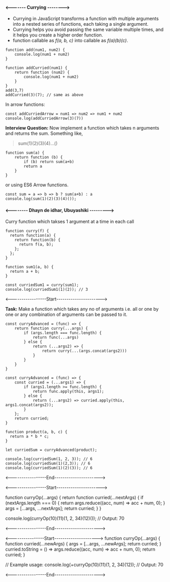 
####    <------- Currying -------->
* Currying in JavaScript transforms a function with multiple arguments into a nested series of functions, each taking a single argument.
* Currying helps you avoid passing the same variable multiple times, and it helps you create a higher order function.
* function callable as *f(a, b, c)* into callable as *f(a)(b)(c)*.

```
function add(num1, num2) {
    console.log(num1 + num2)
}

function addCurried(num1) {
    return function (num2) {
        console.log(num1 + num2)
    }
}
add(3,7)
addCurried(3)(7); // same as above
```

In arrow functions:
```
const addCurriedArrow = num1 => num2 => num1 + num2
console.log(addCurriedArrow(3)(7))
```
**Interview Question:** Now implement a function which takes n arguments and returns the sum. Something like, 

>sum(1)(2)(3)(4)...()

    function sum(a) {
        return function (b) {
            if (b) return sum(a+b)
            return a
        }
    }

or using ES6 Arrow functions.

    const sum = a => b => b ? sum(a+b) : a
    console.log(sum(1)(2)(3)(4)());


#### <-------- Dhayn de idhar, Ubuyashiki --------->


Curry function which takses 1 argument at a time in each call
```
function curry(f) {
  return function(a) {
    return function(b) {
      return f(a, b);
    };
  };
}

function sum1(a, b) {
  return a + b;
}

const curriedSum1 = curry(sum1);
console.log(curriedSum1(1)(2)); // 3
```

<-----------------Start---------------------->

**Task:** Make a function which takes any no of arguments i.e. all or one by one or any combination of arguments can be passed to it.

```
const curryAdvanced = (func) => {
    return function curry(...args) {
        if (args.length === func.length) {
            return func(...args)
        } else {
            return (...args2) => {
                return curry(...(args.concat(args2)))
            }
        }
    }
}

const curryAdvanced = (func) => {
    const curried = (...args1) => {
        if (args1.length >= func.length) {
            return func.apply(this, args1);
        } else {
            return (...args2) => curried.apply(this, args1.concat(args2));
        }
    };
    return curried;
}

function product(a, b, c) {
  return a * b * c;
}

let curriedSum = curryAdvanced(product);

console.log(curriedSum(1, 2, 3)); // 6
console.log(curriedSum(1)(2,3)); // 6
console.log(curriedSum(1)(2)(3)); // 6
```
<-----------------End---------------------->



<-----------------Start---------------------->

function curryOp(...args) {
    return function curried(...nextArgs) {
        if (nextArgs.length === 0) {
            return args.reduce((acc, num) => acc + num, 0);
        }
        args = [...args, ...nextArgs];
        return curried;
    }
}


console.log(curryOp(10)(11)(1, 2, 34)(12)()); // Output: 70

<-----------------End---------------------->

<----------------Start--------------------->
function curryOp(...args) {
    function curried(...newArgs) {
        args = [...args, ...newArgs];
        return curried;
    }
    curried.toString = () => args.reduce((acc, num) => acc + num, 0);
    return curried;
}

// Example usage:
console.log(+curryOp(10)(11)(1, 2, 34)(12)); // Output: 70

<-----------------End---------------------->
